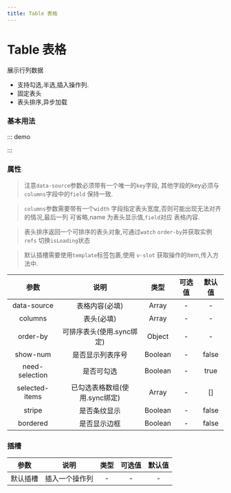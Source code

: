 ```yaml
---
title: Table 表格
---
```


# Table 表格
展示行列数据
- 支持勾选,半选,插入操作列.
- 固定表头
- 表头排序,异步加载
### 基本用法
::: demo

<template>
    <v-table :selected-items.sync="tableSelected" :data-source="tableData" :columns="tableHead" :need-selection="false" stripe show-num>
    </v-table>
    <h3>简化</h3>
    <v-table :selected-items.sync="tableSelected" :data-source="tableData" :columns="tableHead" sample 
    show-num
     >
    </v-table>
    <h3>表头排序</h3>
    <p>第一次点击为降序,第二次升序,第三次恢复默认</p>
    <v-table :selected-items.sync="tableSelected" :data-source="tableData" :columns="tableHead"
                 :order-by.sync="orderBy" ref="table" show-num :stripe="true" bordered
      >
    </v-table>
    <h3>固定表头</h3>
    <p>超过指定的高度后固定表头</p>
    <v-table :selected-items.sync="tableSelected" :data-source="tableData" :columns="tableHead"
     :height="350" show-num :stripe="true" bordered
      >
    </v-table>
    <h3>插入操作列</h3>
    <v-table :selected-items.sync="tableSelected" :data-source="tableData" :columns="tableHead"
      show-num :stripe="true" bordered
     >
        <template v-slot="{item}">
            <v-button @click="check(item)">查看</v-button>
            <v-button>删除</v-button>
        </template>
     </v-table>        
</template>

<script>
import vButton from '../../src/basic/button'
import vTable from '../../src/table/table'
export default {
//模拟异步加载排序
    watch: {
        orderBy() {
            this.$refs.table.isLoading = true
            setTimeout(() => {
                this.$refs.table.isLoading = false
            }, 3000)
        }
    },
    data(){
        return {
            orderBy: {
                heroName: true,
                superAbility: true
            },
            tableSelected: [{heroName: '蜘蛛侠', superAbility: '蜘蛛感应', key: 2},
                {heroName: '雷神', superAbility: '风暴战斧', key: 3},
                {heroName: '绿巨人', superAbility: '超恢复', key: 4},
                {heroName: '奇异博士', superAbility: '空间传送', key: 5},],
            tableData: [
                {heroName: '钢铁侠', superAbility: '钞能力', key: 1},
                {heroName: '蜘蛛侠', superAbility: '蜘蛛感应', key: 2},
                {heroName: '雷神', superAbility: '风暴战斧', key: 3},
                {heroName: '绿巨人', superAbility: '超恢复', key: 4},
                {heroName: '奇异博士', superAbility: '空间传送', key: 5},
                {heroName: '黑寡妇', superAbility: '枪械', key: 6},
                {heroName: '鹰眼', superAbility: '弓箭', key: 7},
                {heroName: '美国队长', superAbility: '振金盾', key: 8},
            ],
            tableHead: [{name: '英雄名', field: 'heroName', width: 150}, {name: '超能力', field: 'superAbility'}]
        }
    },
    methods:{
      check(){
        alert('check it')
      },
    },
    components: {
        vTable,
        vButton
    }
}
</script>
:::
### 属性
>注意`data-source`参数必须带有一个唯一的`key`字段, 其他字段的key必须与 `columns`字段中的`field`
保持一致.
 
> `columns`参数需要带有一个`width` 字段指定表头宽度,否则可能出现无法对齐的情况,最后一列
 可省略,name 为表头显示值,`field`对应 表格内容.
  
>表头排序返回一个可排序的表头对象,可通过`watch` `order-by`并获取实例`refs` 切换`isLoading`状态

> 默认插槽需要使用`template`标签包裹,使用 `v-slot` 获取操作的item,传入方法中.

| 参数 | 说明 | 类型 | 可选值 | 默认值 |
| :---: | :----: | :----: | :----: | :----: |
| data-source | 表格内容(必填) | Array | - | - |
| columns | 表头(必填) | Array | - | - |
| order-by | 可排序表头(使用.sync绑定) | Object | - | - |
| show-num | 是否显示列表序号 | Boolean | - | false |
| need-selection | 是否可勾选 | Boolean | - | true |
| selected-items | 已勾选表格数组(使用.sync绑定) | Array | - | [] |
| stripe | 是否条纹显示 | Boolean | - | false |
| bordered | 是否显示边框 | Boolean | - | false |
### 插槽
| 参数 | 说明 | 类型 | 可选值 | 默认值 |
| :---: | :----: | :----: | :----: | :----: |
| 默认插槽 | 插入一个操作列 | - | - | - |
